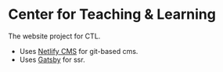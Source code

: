 # Center for Teaching & Learning

The website project for CTL.

- Uses [Netlify CMS](https://www.netlifycms.org/) for git-based cms.
- Uses [Gatsby](https://www.gatsbyjs.com/) for ssr.
